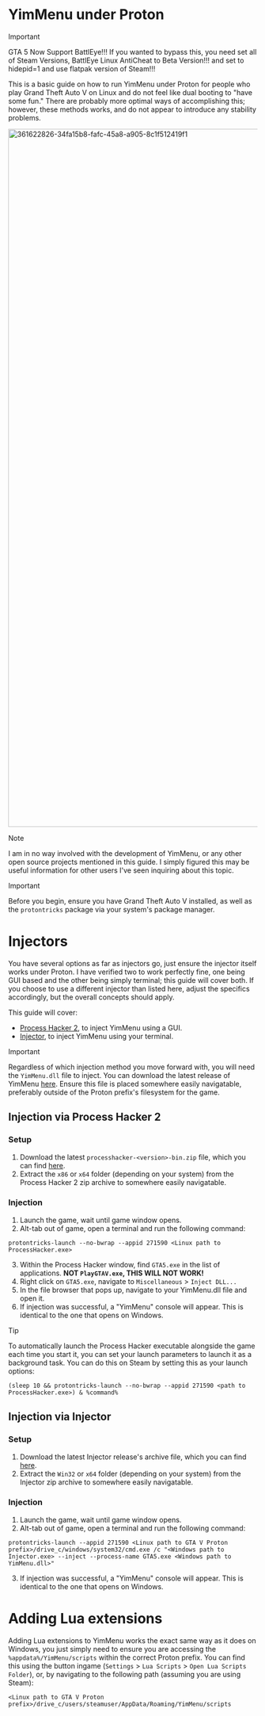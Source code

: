 # YimMenu under Proton

> [!IMPORTANT]
> GTA 5 Now Support BattlEye!!! If you wanted to bypass this, you need set all of Steam Versions, BattlEye Linux AntiCheat to Beta Version!!! and set to hidepid=1 and use flatpak version of Steam!!!


This is a basic guide on how to run YimMenu under Proton for people who play Grand Theft Auto V on Linux and do not feel like dual booting to "have some fun." There are probably more optimal ways of accomplishing this; however, these methods works, and do not appear to introduce any stability problems.

<img width="2559" height="1409" alt="361622826-34fa15b8-fafc-45a8-a905-8c1f512419f1" src="https://github.com/user-attachments/assets/a0f5eef7-1463-4d3f-8133-89580c1506b2" />


> [!NOTE]
> I am in no way involved with the development of YimMenu, or any other open source projects mentioned in this guide. I simply figured this may be useful information for other users I've seen inquiring about this topic.

> [!IMPORTANT]
Before you begin, ensure you have Grand Theft Auto V installed, as well as the `protontricks` package via your system's package manager.

# Injectors
You have several options as far as injectors go, just ensure the injector itself works under Proton. I have verified two to work perfectly fine, one being GUI based and the other being simply terminal; this guide will cover both. If you choose to use a different injector than listed here, adjust the specifics accordingly, but the overall concepts should apply.

This guide will cover:
- [Process Hacker 2](https://github.com/lucasg/processhacker2), to inject YimMenu using a GUI.
- [Injector](https://github.com/nefarius/Injector), to inject YimMenu using your terminal.

> [!IMPORTANT]
> Regardless of which injection method you move forward with, you will need the `YimMenu.dll` file to inject. You can download the latest release of YimMenu [here](https://github.com/YimMenu/YimMenu/releases/nightly). Ensure this file is placed somewhere easily navigatable, preferably outside of the Proton prefix's filesystem for the game.

## Injection via Process Hacker 2
### Setup
1. Download the latest `processhacker-<version>-bin.zip` file, which you can find [here](https://sourceforge.net/projects/processhacker/files/processhacker2/).
2. Extract the `x86` or `x64` folder (depending on your system) from the Process Hacker 2 zip archive to somewhere easily navigatable.

### Injection
1. Launch the game, wait until game window opens.
2. Alt-tab out of game, open a terminal and run the following command:
```
protontricks-launch --no-bwrap --appid 271590 <Linux path to ProcessHacker.exe>
```
3. Within the Process Hacker window, find ``GTA5.exe`` in the list of applications. **NOT ``PlayGTAV.exe``, THIS WILL NOT WORK!**
4. Right click on ``GTA5.exe``, navigate to ``Miscellaneous`` > ``Inject DLL...``
5. In the file browser that pops up, navigate to your YimMenu.dll file and open it.
6. If injection was successful, a "YimMenu" console will appear. This is identical to the one that opens on Windows.

> [!TIP]
> To automatically launch the Process Hacker executable alongside the game each time you start it, you can set your launch parameters to launch it as a background task. You can do this on Steam by setting this as your launch options:
> ```
> (sleep 10 && protontricks-launch --no-bwrap --appid 271590 <path to ProcessHacker.exe>) & %command%
> ```

## Injection via Injector
### Setup
1. Download the latest Injector release's archive file, which you can find [here](https://github.com/nefarius/Injector/releases/).
2. Extract the `Win32` or `x64` folder (depending on your system) from the Injector zip archive to somewhere easily navigatable.
  
### Injection
1. Launch the game, wait until game window opens.
2. Alt-tab out of game, open a terminal and run the following command:
```
protontricks-launch --appid 271590 <Linux path to GTA V Proton prefix>/drive_c/windows/system32/cmd.exe /c "<Windows path to Injector.exe> --inject --process-name GTA5.exe <Windows path to YimMenu.dll>"
```
3. If injection was successful, a "YimMenu" console will appear. This is identical to the one that opens on Windows.

# Adding Lua extensions
Adding Lua extensions to YimMenu works the exact same way as it does on Windows, you just simply need to ensure you are accessing the `%appdata%/YimMenu/scripts` within the correct Proton prefix. You can find this using the button ingame (`Settings` > `Lua Scripts` > `Open Lua Scripts Folder`), or, by navigating to the following path (assuming you are using Steam):
```
<Linux path to GTA V Proton prefix>/drive_c/users/steamuser/AppData/Roaming/YimMenu/scripts
